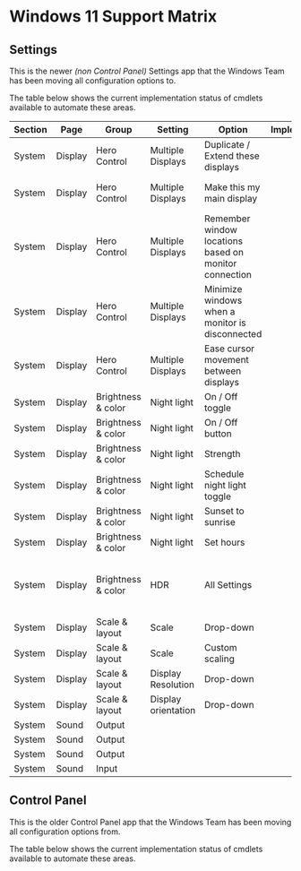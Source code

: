# Windows 11 Support Matrix

## Settings

This is the newer _(non Control Panel)_ Settings app that the Windows Team has been moving all configuration options to.

The table below shows the current implementation status of cmdlets available to automate these areas.

| Section | Page | Group | Setting | Option | Implemented | Notes |
|-|-|-|-|-|:-:|-|
| System | Display | Hero Control       | Multiple Displays   | Duplicate / Extend these displays |  | Not sure if this can be implemented |
| System | Display | Hero Control       | Multiple Displays   | Make this my main display |  | Not sure if this can be implemented |
| System | Display | Hero Control       | Multiple Displays   | Remember window locations based on monitor connection | x | |
| System | Display | Hero Control       | Multiple Displays   | Minimize windows when a monitor is disconnected | x | |
| System | Display | Hero Control       | Multiple Displays   | Ease cursor movement between displays | x | |
| System | Display | Brightness & color | Night light         | On / Off toggle | | Implementation started |
| System | Display | Brightness & color | Night light         | On / Off button | | Implementation started |
| System | Display | Brightness & color | Night light         | Strength | | Implementation started |
| System | Display | Brightness & color | Night light         | Schedule night light toggle | | Implementation started |
| System | Display | Brightness & color | Night light         | Sunset to sunrise | | Implementation started |
| System | Display | Brightness & color | Night light         | Set hours | | Implementation started |
| System | Display | Brightness & color | HDR                 | All Settings | | I don't currently have HDR-compatible hardware |
| System | Display | Scale & layout     | Scale               | Drop-down | | |
| System | Display | Scale & layout     | Scale               | Custom scaling | | |
| System | Display | Scale & layout     | Display Resolution  | Drop-down | | |
| System | Display | Scale & layout     | Display orientation | Drop-down | | |
| System | Sound   | Output             |  |  | | |
| System | Sound   | Output             |  |  | | |
| System | Sound   | Output             |  |  | | |
| System | Sound   | Input              |  |  | | |

## Control Panel

This is the older Control Panel app that the Windows Team has been moving all configuration options from.

The table below shows the current implementation status of cmdlets available to automate these areas.


